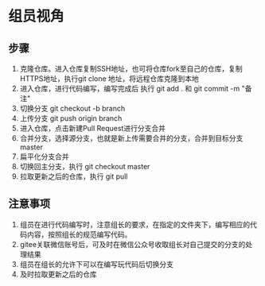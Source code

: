 # 组员视角

## 步骤

1. 克隆仓库。进入仓库复制SSH地址，也可将仓库fork至自己的仓库，复制HTTPS地址，执行git clone 地址，将远程仓库克隆到本地
2. 进入仓库，进行代码编写，编写完成后 执行 git add . 和 git commit -m "备注"   
3. 切换分支 git checkout -b branch
4. 上传分支 git push origin branch
5. 进入仓库，点击新建Pull Request进行分支合并
6. 合并分支，选择源分支，也就是新上传需要合并的分支，合并到目标分支 master
7. 扁平化分支合并
8. 切换回主分支，执行 git checkout master
9. 拉取更新之后的仓库，执行 git pull

## 注意事项

1. 组员在进行代码编写时，注意组长的要求，在指定的文件夹下，编写相应的代码内容，按照组长的规范编写代码。
2. gitee关联微信账号后，可及时在微信公众号收取组长对自己提交的分支的处理结果
3. 组员在组长的允许下可以在编写玩代码后切换分支
4. 及时拉取更新之后的仓库